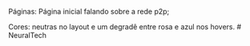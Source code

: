 Páginas: Página inicial falando sobre a rede p2p;
         
         
Cores: neutras no layout e um degradê entre rosa e azul nos hovers. # NeuralTech
